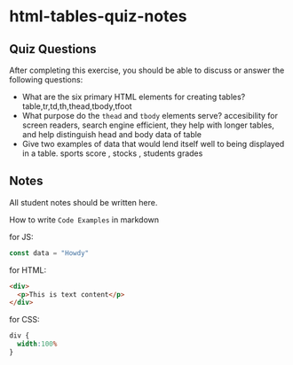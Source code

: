 # html-tables-quiz-notes

## Quiz Questions

After completing this exercise, you should be able to discuss or answer the following questions:

- What are the six primary HTML elements for creating tables?
table,tr,td,th,thead,tbody,tfoot
- What purpose do the `thead` and `tbody` elements serve?
accesibility for screen readers, search engine efficient, they help with longer tables, and help distinguish head and body  data of table
- Give two examples of data that would lend itself well to being displayed in a table.
sports score ,  stocks , students grades
## Notes

All student notes should be written here.


How to write `Code Examples` in markdown

for JS:
```javascript
const data = "Howdy"
```

for HTML:
```html
<div>
  <p>This is text content</p>
</div>
```

for CSS:
```css
div {
  width:100%
}
```
